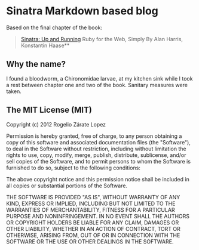 # Sinatra Markdown based blog

Based on the final chapter of the book:

>[Sinatra: Up and Running](http://shop.oreilly.com/product/0636920019664.do)
>Ruby for the Web, Simply
>By Alan Harris, Konstantin Haase**

## Why the name?

I found a bloodworm, a Chironomidae larvae, at my kitchen sink while I took a rest between chapter one and two of the book.
Sanitary measures were taken.


## The MIT License (MIT)
Copyright (c) 2012 Rogelio Zárate Lopez

Permission is hereby granted, free of charge, to any person obtaining a copy of this software and associated documentation files (the "Software"), to deal in the Software without restriction, including without limitation the rights to use, copy, modify, merge, publish, distribute, sublicense, and/or sell copies of the Software, and to permit persons to whom the Software is furnished to do so, subject to the following conditions:

The above copyright notice and this permission notice shall be included in all copies or substantial portions of the Software.

THE SOFTWARE IS PROVIDED "AS IS", WITHOUT WARRANTY OF ANY KIND, EXPRESS OR IMPLIED, INCLUDING BUT NOT LIMITED TO THE WARRANTIES OF MERCHANTABILITY, FITNESS FOR A PARTICULAR PURPOSE AND NONINFRINGEMENT. IN NO EVENT SHALL THE AUTHORS OR COPYRIGHT HOLDERS BE LIABLE FOR ANY CLAIM, DAMAGES OR OTHER LIABILITY, WHETHER IN AN ACTION OF CONTRACT, TORT OR OTHERWISE, ARISING FROM, OUT OF OR IN CONNECTION WITH THE SOFTWARE OR THE USE OR OTHER DEALINGS IN THE SOFTWARE.